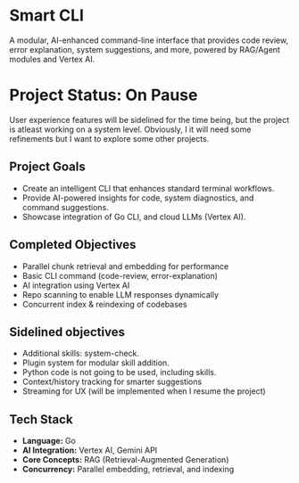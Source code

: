 # Smart CLI
A modular, AI-enhanced command-line interface that provides code review, error explanation, system suggestions, and more, powered by RAG/Agent modules and Vertex AI.

# Project Status: On Pause
User experience features will be sidelined for the time being, but the project is atleast working on a system level. Obviously, I it will need some refinements but I want to explore some other projects. 

## Project Goals
- Create an intelligent CLI that enhances standard terminal workflows.
- Provide AI-powered insights for code, system diagnostics, and command suggestions.
- Showcase integration of Go CLI, and cloud LLMs (Vertex AI).


## Completed Objectives
- Parallel chunk retrieval and embedding for performance
- Basic CLI command (code-review, error-explanation)
- AI integration using Vertex AI
- Repo scanning to enable LLM responses dynamically 
- Concurrent index & reindexing of codebases 


## Sidelined objectives 
- Additional skills: system-check.
- Plugin system for modular skill addition.
- Python code is not going to be used, including skills.
- Context/history tracking for smarter suggestions
- Streaming for UX (will be implemented when I resume the project)

## Tech Stack
- **Language:** Go
- **AI Integration:** Vertex AI, Gemini API
- **Core Concepts:** RAG (Retrieval-Augmented Generation)
- **Concurrency:** Parallel embedding, retrieval, and indexing  




